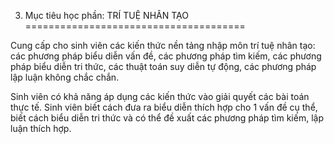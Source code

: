 3. Mục tiêu học phần: TRÍ TUỆ NHÂN TẠO
======================================

Cung cấp cho sinh viên các kiến thức nền tảng nhập môn trí tuệ nhân tạo:
các phương pháp biểu diễn vấn đề, các phương pháp tìm kiếm, các phương
pháp biểu diễn tri thức, các thuật toán suy diễn tự động, các phương
pháp lập luận không chắc chắn.

Sinh viên có khả năng áp dụng các kiến thức vào giải quyết các bài toán
thực tế. Sinh viên biết cách đưa ra biểu diễn thích hợp cho 1 vấn đề cụ
thể, biết cách biểu diễn tri thức và có thể đề xuất các phương pháp tìm
kiếm, lập luận thích hợp.


